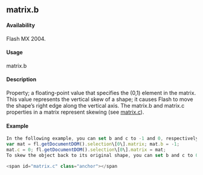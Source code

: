 ## matrix.b

#### Availability

Flash MX 2004.

#### Usage

matrix.b

#### Description

Property; a floating-point value that specifies the (0,1) element in the matrix. This value represents the vertical skew of a shape; it causes Flash to move the shape’s right edge along the vertical axis.
The matrix.b and matrix.c properties in a matrix represent skewing (see [matrix.c](#matrix.c)).

#### Example

```javascript
In the following example, you can set b and c to -1 and 0, respectively; these settings skew the object at a 45º vertical angle:
var mat = fl.getDocumentDOM().selection\[0\].matrix; mat.b = -1;
mat.c = 0; fl.getDocumentDOM().selection\[0\].matrix = mat;
To skew the object back to its original shape, you can set b and c to 0. See also the [matrix.a](#_bookmark727) example.

<span id="matrix.c" class="anchor"></span
```
